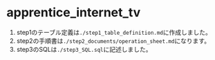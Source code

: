 # apprentice_internet_tv
1. step1のテーブル定義は`./step1_table_definition.md`に作成しました。
2. step2の手順書は`./step2_documents/operation_sheet.md`になります。
3. step3のSQLは`./step3_SQL.sql`に記述しました。